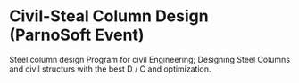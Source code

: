 # Civil-Steal Column Design (ParnoSoft Event)
Steel column design Program for civil Engineering; Designing Steel Columns and civil structurs
with the best D / C and optimization.
